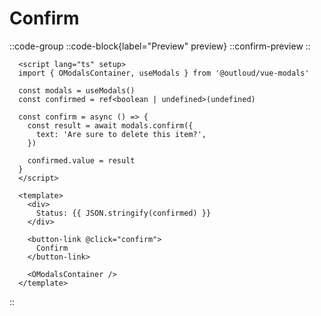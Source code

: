 # Confirm

::code-group
  ::code-block{label="Preview" preview}
    ::confirm-preview
  ::
  
  ```vue [Preview.vue]
    <script lang="ts" setup>
    import { OModalsContainer, useModals } from '@outloud/vue-modals'

    const modals = useModals()
    const confirmed = ref<boolean | undefined>(undefined)

    const confirm = async () => {
      const result = await modals.confirm({
        text: 'Are sure to delete this item?',
      })

      confirmed.value = result
    }
    </script>

    <template>
      <div>
        Status: {{ JSON.stringify(confirmed) }}
      </div>

      <button-link @click="confirm">
        Confirm
      </button-link>

      <OModalsContainer />
    </template>
  ```
::
